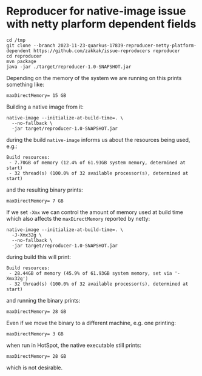 # Reproducer for native-image issue with netty plarform dependent fields

```shell
cd /tmp
git clone --branch 2023-11-23-quarkus-17839-reproducer-netty-platform-dependent https://github.com/zakkak/issue-reproducers reproducer
cd reproducer
mvn package
java -jar ./target/reproducer-1.0-SNAPSHOT.jar
```

Depending on the memory of the system we are running on this prints something like:

```shell
maxDirectMemory= 15 GB
```

Building a native image from it:

```shell
native-image --initialize-at-build-time=. \
  --no-fallback \
  -jar target/reproducer-1.0-SNAPSHOT.jar
```

during the build `native-image` informs us about the resources being used, e.g.:


```shell
Build resources:
 - 7.70GB of memory (12.4% of 61.93GB system memory, determined at start)
 - 32 thread(s) (100.0% of 32 available processor(s), determined at start)
```

and the resulting binary prints:

```shell
maxDirectMemory= 7 GB
```

If we set `-Xmx` we can control the amount of memory used at build time which also affects the `maxDirectMemory` reported by netty:

```shell
native-image --initialize-at-build-time=. \
  -J-Xmx32g \
  --no-fallback \
  -jar target/reproducer-1.0-SNAPSHOT.jar
```

during build this will print:

```shell
Build resources:
 - 28.44GB of memory (45.9% of 61.93GB system memory, set via '-Xmx32g')
 - 32 thread(s) (100.0% of 32 available processor(s), determined at start)
```

and running the binary prints:

```shell
maxDirectMemory= 28 GB
```

Even if we move the binary to a different machine, e.g. one printing:

```shell
maxDirectMemory= 3 GB
```

when run in HotSpot, the native executable still prints:

```shell
maxDirectMemory= 28 GB
```

which is not desirable.
